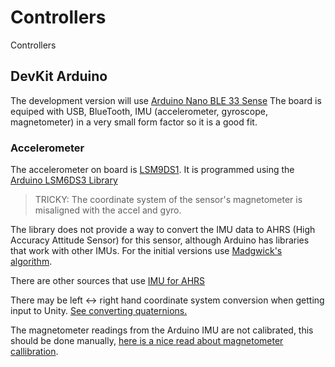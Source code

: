 # Controllers
Controllers

## DevKit Arduino
The development version will use [Arduino Nano BLE 33 Sense](https://store.arduino.cc/arduino-nano-33-ble-sense)
The board is equiped with USB, BlueTooth, IMU (accelerometer, gyroscope, magnetometer) in a very small form factor so it is a good fit.

### Accelerometer
The accelerometer on board is [LSM9DS1](https://content.arduino.cc/assets/Nano_BLE_Sense_lsm9ds1.pdf).
It is programmed using the [Arduino LSM6DS3 Library](https://www.arduino.cc/en/Reference/ArduinoLSM6DS3)

> TRICKY: The coordinate system of the sensor's magnetometer is misaligned with the accel and gyro.

The library does not provide a way to convert the IMU data to AHRS (High Accuracy Attitude Sensor) for this sensor, although Arduino has libraries that work with other IMUs. 
For the initial versions use [Madgwick's algorithm](https://x-io.co.uk/open-source-imu-and-ahrs-algorithms/).

There are other sources that use [IMU for AHRS](https://github.com/kriswiner/LSM9DS1/blob/master/LSM9DS1_MS5611_BasicAHRS_t3.ino)

There may be left <-> right hand coordinate system conversion when getting input to Unity. [See converting quaternions.](https://gamedev.stackexchange.com/questions/157946/converting-a-quaternion-in-a-right-to-left-handed-coordinate-system)

The magnetometer readings from the Arduino IMU are not calibrated, this should be done manually, [here is a nice read about magnetometer callibration](https://appelsiini.net/2018/calibrate-magnetometer/).
